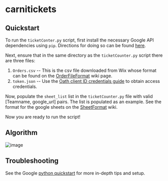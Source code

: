 # carnitickets

## Quickstart
To run the `ticketConter.py` script, first install the necessary Google API dependencies using `pip`. Directions for doing so can be found [here](https://developers.google.com/sheets/api/quickstart/python#step_1_install_the_google_client_library).

Next, ensure that in the same directory as the `ticketCounter.py` script there are three files:

1. `Orders.csv` -- This is the csv file downloaded from Wix whose format can be found on the [OrderFileFormat](https://github.com/jrosner1/carnitickets/wiki/OrderFileFormat) wiki page.
2. `token.json` -- Use the [Oath client ID credentials guide](https://developers.google.com/workspace/guides/create-credentials#oauth-client-id) to obtain access credentials.

Now, populate the `sheet_list` list in the `ticketCounter.py` file with valid [Teamname, google_url] pairs. The list is populated as an example. See the format for the google sheets on the [SheetFormat](https://github.com/jrosner1/carnitickets/wiki/SheetFormat) wiki.

Now you are ready to run the script!

## Algorithm
![image](https://user-images.githubusercontent.com/38009477/188511130-7bbbbb07-36e6-48a1-a1e6-a254e6116f09.png)

## Troubleshooting
See the Google [python quickstart](https://developers.google.com/sheets/api/quickstart/python) for more in-depth tips and setup.
